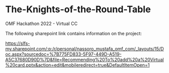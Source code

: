 # The-Knights-of-the-Round-Table
OMF Hackathon 2022 - Virtual CC

The following sharepoint link contains information on the project: 

https://slfs-my.sharepoint.com/:p:/r/personal/nassoro_mustafa_omf_com/_layouts/15/Doc.aspx?sourcedoc=%7B775FD833-5F97-449D-A519-A5C37680D90D%7D&file=Recommending%20To%20add%20a%20Virtual%20card.pptx&action=edit&mobileredirect=true&DefaultItemOpen=1
